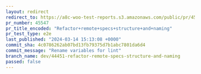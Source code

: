 ```yaml
---
layout: redirect
redirect_to: https://a8c-woo-test-reports.s3.amazonaws.com/public/pr/45547/e2e/index.html
pr_number: 45547
pr_title_encoded: "Refactor+remote+specs+structure+and+naming"
pr_test_type: e2e
last_published: "2024-03-14 15:13:08 +0000"
commit_sha: 4c0786262ab07bd13fb79375d7b1abc7801da6d4
commit_message: "Rename variables for lint"
branch_name: dev/44451-refactor-remote-specs-structure-and-naming
passed: false
---
```

